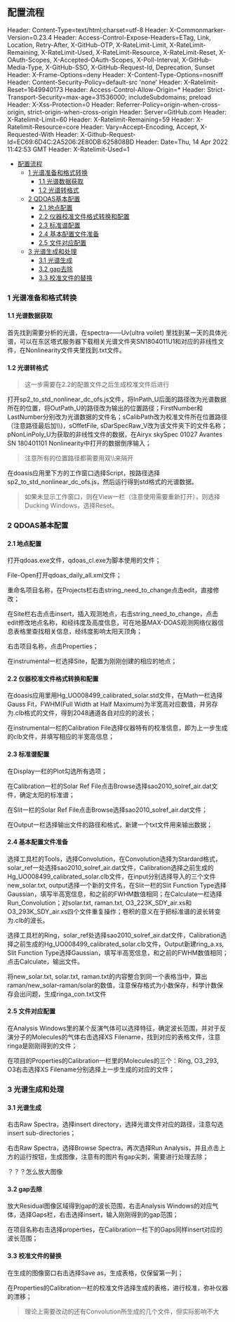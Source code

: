 ## 配置流程

Header: Content-Type=text/html;charset=utf-8
Header: X-Commonmarker-Version=0.23.4
Header: Access-Control-Expose-Headers=ETag, Link, Location, Retry-After, X-GitHub-OTP, X-RateLimit-Limit, X-RateLimit-Remaining, X-RateLimit-Used, X-RateLimit-Resource, X-RateLimit-Reset, X-OAuth-Scopes, X-Accepted-OAuth-Scopes, X-Poll-Interval, X-GitHub-Media-Type, X-GitHub-SSO, X-GitHub-Request-Id, Deprecation, Sunset
Header: X-Frame-Options=deny
Header: X-Content-Type-Options=nosniff
Header: Content-Security-Policy=default-src 'none'
Header: X-Ratelimit-Reset=1649940173
Header: Access-Control-Allow-Origin=*
Header: Strict-Transport-Security=max-age=31536000; includeSubdomains; preload
Header: X-Xss-Protection=0
Header: Referrer-Policy=origin-when-cross-origin, strict-origin-when-cross-origin
Header: Server=GitHub.com
Header: X-Ratelimit-Limit=60
Header: X-Ratelimit-Remaining=59
Header: X-Ratelimit-Resource=core
Header: Vary=Accept-Encoding, Accept, X-Requested-With
Header: X-Github-Request-Id=EC69:6D4C:2A5206:2E80DB:625808BD
Header: Date=Thu, 14 Apr 2022 11:42:53 GMT
Header: X-Ratelimit-Used=1

* [配置流程](#配置流程)
  * [1 光谱准备和格式转换](#1-光谱准备和格式转换)
    * [1\.1 光谱数据获取](#11-光谱数据获取)
    * [1\.2 光谱转格式](#12-光谱转格式)
  * [2 QDOAS基本配置](#2-qdoas基本配置)
    * [2\.1 地点配置](#21-地点配置)
    * [2\.2 仪器校准文件格式转换和配置](#22-仪器校准文件格式转换和配置)
    * [2\.3 标准谱配置](#23-标准谱配置)
    * [2\.4 基本配置文件准备](#24-基本配置文件准备)
    * [2\.5 文件对应配置](#25-文件对应配置)
  * [3 光谱生成和处理](#3-光谱生成和处理)
    * [3\.1 光谱生成](#31-光谱生成)
    * [3\.2 gap去除](#32-gap去除)
    * [3\.3 校准文件的替换](#33-校准文件的替换)

### 1 光谱准备和格式转换

#### 1.1 光谱数据获取

首先找到需要分析的光谱，在spectra——Uv(ultra voilet) 里找到某一天的具体光谱，可以在东区塔式服务器下载相关光谱文件夹SN1804011U1和对应的非线性文件，在Nonlinearity文件夹里找到.txt文件。

#### 1.2 光谱转格式

> 这一步需要在2.2的配置文件之后生成校准文件后进行

打开sp2_to_std_nonlinear_dc_ofs.js文件，将InPath_U后面的路径改为光谱数据所在的位置，将OutPath_U的路径改为输出的位置路径；FirstNumber和LastNumber分别改为光谱数据的文件名；sCalibPath改为校准文件所在位置路径（注意路径最后加\\\\)，sOffetFile, sDarSpecRaw_V改为该文件夹下的文件名称；pNonLinPoly_U为获取的非线性文件的数据，在Airyx skySpec 01027 Avantes SN 180401101 Nonlinearity中打开的数据倒序输入；

> 注意所有的位置路径都需要用双\\\\来隔开

在doasis应用里下方的工作窗口选择Script，按路径选择sp2_to_std_nonlinear_dc_ofs.js，然后运行得到std格式的光谱数据。

> 如果未显示工作窗口，则在View一栏（注意使用需要重新打开），则选择Ducking Windows，选择Reset。



### 2 QDOAS基本配置

#### 2.1 地点配置

打开qdoas.exe文件，qdoas_cl.exe为脚本使用的文件；

File-Open打开qdoas_daily_all.xml文件；

重命名项目名称，在Projects栏右击string_need_to_change点击edit，直接修改；

在Site栏右击点击insert，插入观测地点，右击string_need_to_change，点击edit修改地点名称，和经纬度及高度信息，可在地基MAX-DOAS观测网络仪器信息表格里查找相关信息，经纬度影响太阳天顶角；

右击项目名称，点击Properties；

在instrumental一栏选择Site，配置为刚刚创建的相应的地点；

#### 2.2 仪器校准文件格式转换和配置

在doasis应用里用Hg_UO008499_calibrated_solar.std文件，在Math一栏选择Gauss Fit，FWHM(Full Width at Half Maximum)为半宽高对应数值，并另存为.clb格式的文件，得到2048通道各自对应的的波长；

在instrumental一栏的Calibration File选择仪器特有的校准信息，即为上一步生成的clb文件，并填写相应的半宽高信息；

#### 2.3 标准谱配置

在Display一栏的Plot勾选所有选项；

在Calibration一栏的Solar Ref File点击Browse选择sao2010_solref_air.dat文件，确定太阳的标准谱；

在Slit一栏的Solar Ref File点击Browse选择sao2010_solref_air.dat文件；

在Output一栏选择输出文件的路径和格式，新建一个txt文件用来输出数据；

#### 2.4 基本配置文件准备

选择工具栏的Tools，选择Convolution，在Convolution选择为Stardard格式，solar_ref一处选择sao2010_solref_air.dat文件，Calibration选择之前生成的Hg_UO008499_calibrated_solar.clb文件，在input分别选择导入的三个文件new_solar.txt, output选择一个新的文件名，在Slit一栏的Slit Function Type选择Gaussian，填写半高宽信息，和之前的FWHM数值相同；在Calculate一栏选择Run_Convolution；对solar.txt, raman.txt, O3_223K_SDY_air.xs和O3_293K_SDY_air.xs四个文件重复操作；卷积的意义在于把标准谱的波长转变为.clb的波长。

选择工具栏的Ring，solar_ref处选择sao2010_solref_air.dat文件，Calibration选择之前生成的Hg_UO008499_calibrated_solar.clb文件，Output新建ring_a.xs, Slit Function Type选择Gaussian，填写半高宽信息，和之前的FWHM数值相同；点击Calculate，输出文件。

将new_solar.txt, solar.txt, raman.txt的内容整合到同一个表格当中，算出raman/new_solar-raman/solar的数值，注意保存格式为小数保存，科学计数保存会出问题，生成ringa_con.txt文件

#### 2.5 文件对应配置

在Analysis Windows里的某个反演气体可以选择特征，确定波长范围，并对于反演分子的Molecules的气体右击选择XS Filename，找到对应的表格文件，注意ringa是刚刚得到的文件；

在项目的Properties的Calibration一栏里的Molecules的三个：Ring, O3_293, O3右击选择XS Filename分别选择上一步生成的对应的文件；



### 3 光谱生成和处理

#### 3.1 光谱生成

右击Raw Spectra，选择insert directory，选择光谱文件对应的路径，注意勾选insert sub-directories；

右击Raw Spectra，选择Browse Spectra，再次选择Run Analysis，并且点击上方的运行按钮，生成图像，注意有的图片有gap尖刺，需要进行处理去除；

？？？怎么放大图像

#### 3.2 gap去除

放大Residual图像区域得到gap的波长范围，右击Analysis Windows的对应气体，选择Gaps栏，右击选择insert，输入刚刚得到的gap范围；

在项目名称右击选择properties，在Calibration一栏下的Gaps同样insert对应的波长范围；

#### 3.3 校准文件的替换

在生成的图像窗口右击选择Save as，生成表格，仅保留第一列；

在Properties的Calibration一栏的校准文件选择生成的表格，进行校准，弥补仪器的漂移；

> 理论上需要改动的还有Convolution所生成的几个文件，但实际影响不大

